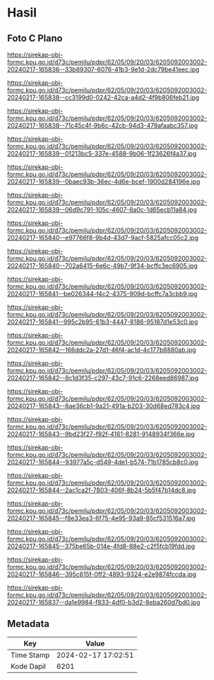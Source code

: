 # Hasil

## Foto C Plano

https://sirekap-obj-formc.kpu.go.id/d73c/pemilu/pdpr/62/05/09/20/03/6205092003002-20240217-165836--33b89307-6076-41b3-9e1d-2dc79be41eec.jpg

https://sirekap-obj-formc.kpu.go.id/d73c/pemilu/pdpr/62/05/09/20/03/6205092003002-20240217-165838--cc3199d0-0242-42ca-a4d2-4f9b806feb21.jpg

https://sirekap-obj-formc.kpu.go.id/d73c/pemilu/pdpr/62/05/09/20/03/6205092003002-20240217-165838--71c45c4f-9b6c-42cb-94d3-479afaabc357.jpg

https://sirekap-obj-formc.kpu.go.id/d73c/pemilu/pdpr/62/05/09/20/03/6205092003002-20240217-165839--01213bc5-337e-4588-9b06-1f23626f4a37.jpg

https://sirekap-obj-formc.kpu.go.id/d73c/pemilu/pdpr/62/05/09/20/03/6205092003002-20240217-165839--0baec93b-36ec-4d6e-bcef-1900d284196e.jpg

https://sirekap-obj-formc.kpu.go.id/d73c/pemilu/pdpr/62/05/09/20/03/6205092003002-20240217-165839--06d9c791-105c-4607-8a0c-1d65ecb11a84.jpg

https://sirekap-obj-formc.kpu.go.id/d73c/pemilu/pdpr/62/05/09/20/03/6205092003002-20240217-165840--e97766f8-9b4d-43d7-9acf-5825afcc05c2.jpg

https://sirekap-obj-formc.kpu.go.id/d73c/pemilu/pdpr/62/05/09/20/03/6205092003002-20240217-165840--702a6415-6e6c-49b7-9f34-bcffc3ec6905.jpg

https://sirekap-obj-formc.kpu.go.id/d73c/pemilu/pdpr/62/05/09/20/03/6205092003002-20240217-165841--be026344-f4c2-4375-909d-bcffc7a3cbb9.jpg

https://sirekap-obj-formc.kpu.go.id/d73c/pemilu/pdpr/62/05/09/20/03/6205092003002-20240217-165841--995c2b95-61b3-4447-8186-95187d1e53c0.jpg

https://sirekap-obj-formc.kpu.go.id/d73c/pemilu/pdpr/62/05/09/20/03/6205092003002-20240217-165842--166ddc2a-27d1-46f4-ac1d-4c177b8880ab.jpg

https://sirekap-obj-formc.kpu.go.id/d73c/pemilu/pdpr/62/05/09/20/03/6205092003002-20240217-165842--8c1d3f35-c297-43c7-91c6-2268eed86987.jpg

https://sirekap-obj-formc.kpu.go.id/d73c/pemilu/pdpr/62/05/09/20/03/6205092003002-20240217-165843--8ae36cb1-9a21-491a-b203-30d68ed783c4.jpg

https://sirekap-obj-formc.kpu.go.id/d73c/pemilu/pdpr/62/05/09/20/03/6205092003002-20240217-165843--9bd23f27-f92f-4161-8281-9148934f366e.jpg

https://sirekap-obj-formc.kpu.go.id/d73c/pemilu/pdpr/62/05/09/20/03/6205092003002-20240217-165844--93977a5c-d549-4de1-b574-71b1785cb8c0.jpg

https://sirekap-obj-formc.kpu.go.id/d73c/pemilu/pdpr/62/05/09/20/03/6205092003002-20240217-165844--2ac1ca2f-7803-406f-8b24-5b5f47b14dc8.jpg

https://sirekap-obj-formc.kpu.go.id/d73c/pemilu/pdpr/62/05/09/20/03/6205092003002-20240217-165845--f8e33ea3-6f75-4e95-93a9-85cf531516a7.jpg

https://sirekap-obj-formc.kpu.go.id/d73c/pemilu/pdpr/62/05/09/20/03/6205092003002-20240217-165845--375be65b-014e-4fd8-88e2-c2f5fcb19fdd.jpg

https://sirekap-obj-formc.kpu.go.id/d73c/pemilu/pdpr/62/05/09/20/03/6205092003002-20240217-165846--395c615f-0ff2-4893-9324-e2e9874fccda.jpg

https://sirekap-obj-formc.kpu.go.id/d73c/pemilu/pdpr/62/05/09/20/03/6205092003002-20240217-165837--da1e9984-f833-4df0-b3d2-8eba260d7bd0.jpg


## Metadata

| Key        | Value               |
| ---------- | ------------------- |
| Time Stamp | 2024-02-17 17:02:51 |
| Kode Dapil | 6201                |



